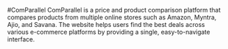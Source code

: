 #ComParallel
ComParallel is a price and product comparison platform that compares products from multiple online stores such as Amazon, Myntra, Ajio, and Savana. The website helps users find the best deals across various e-commerce platforms by providing a single, easy-to-navigate interface.

